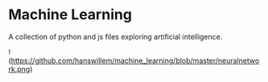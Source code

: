 # Machine Learning

A collection of python and js files exploring artificial intelligence.

!(https://github.com/hanswillem/machine_learning/blob/master/neuralnetwork.png)
